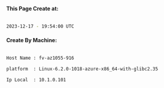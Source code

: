 
   
#### This Page Create at:

```bash

2023-12-17 - 19:54:00 UTC

```

#### Create By Machine:

```bash

Host Name : fv-az1055-916

platform  : Linux-6.2.0-1018-azure-x86_64-with-glibc2.35

Ip Local  : 10.1.0.101

```

